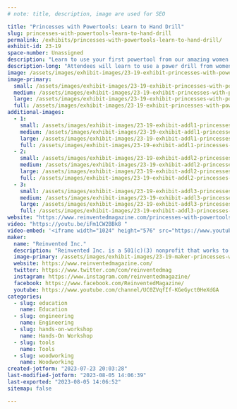 ```yaml
---
# note: title, description, image are used for SEO

title: "Princesses with Powertools: Learn to Hand Drill"
slug: princesses-with-powertools-learn-to-hand-drill
permalink: /exhibits/princesses-with-powertools-learn-to-hand-drill/
exhibit-id: 23-19
space-number: Unassigned
description: "Learn to use your first powertool from our amazing women engineers dressed as princesses"
description-long: "Attendees will learn to use a power drill from women engineers dressed as princesses, and will leave with a take-away souvenir constellation projector they made themselves. We’ll be bringing our drill booths, power tools, princesses, and all the materials needed."
image: /assets/images/exhibit-images/23-19-exhibit-princesses-with-powertools-learn-to-hand-drill-pwp-palmbay-2-large.jpg
image-primary: 
  small: /assets/images/exhibit-images/23-19-exhibit-princesses-with-powertools-learn-to-hand-drill-pwp-palmbay-2-small.jpg
  medium: /assets/images/exhibit-images/23-19-exhibit-princesses-with-powertools-learn-to-hand-drill-pwp-palmbay-2-medium.jpg
  large: /assets/images/exhibit-images/23-19-exhibit-princesses-with-powertools-learn-to-hand-drill-pwp-palmbay-2-large.jpg
  full: /assets/images/exhibit-images/23-19-exhibit-princesses-with-powertools-learn-to-hand-drill-pwp-palmbay-2-full.jpg
additional-images: 
  - 1:
    small: /assets/images/exhibit-images/23-19-exhibit-addl1-princesses-with-powertools-learn-to-hand-drill-c2e71c00-3a29-4034-86a5-75a47de027eb-1-105-c-small.jpeg
    medium: /assets/images/exhibit-images/23-19-exhibit-addl1-princesses-with-powertools-learn-to-hand-drill-c2e71c00-3a29-4034-86a5-75a47de027eb-1-105-c-medium.jpeg
    large: /assets/images/exhibit-images/23-19-exhibit-addl1-princesses-with-powertools-learn-to-hand-drill-c2e71c00-3a29-4034-86a5-75a47de027eb-1-105-c-large.jpeg
    full: /assets/images/exhibit-images/23-19-exhibit-addl1-princesses-with-powertools-learn-to-hand-drill-c2e71c00-3a29-4034-86a5-75a47de027eb-1-105-c-full.jpeg
  - 2:
    small: /assets/images/exhibit-images/23-19-exhibit-addl2-princesses-with-powertools-learn-to-hand-drill-f861e727-c8b5-4754-97d9-8c68994caf97-1-105-c-small.jpeg
    medium: /assets/images/exhibit-images/23-19-exhibit-addl2-princesses-with-powertools-learn-to-hand-drill-f861e727-c8b5-4754-97d9-8c68994caf97-1-105-c-medium.jpeg
    large: /assets/images/exhibit-images/23-19-exhibit-addl2-princesses-with-powertools-learn-to-hand-drill-f861e727-c8b5-4754-97d9-8c68994caf97-1-105-c-large.jpeg
    full: /assets/images/exhibit-images/23-19-exhibit-addl2-princesses-with-powertools-learn-to-hand-drill-f861e727-c8b5-4754-97d9-8c68994caf97-1-105-c-full.jpeg
  - 3:
    small: /assets/images/exhibit-images/23-19-exhibit-addl3-princesses-with-powertools-learn-to-hand-drill-img-20230403-wa0001-small.jpg
    medium: /assets/images/exhibit-images/23-19-exhibit-addl3-princesses-with-powertools-learn-to-hand-drill-img-20230403-wa0001-medium.jpg
    large: /assets/images/exhibit-images/23-19-exhibit-addl3-princesses-with-powertools-learn-to-hand-drill-img-20230403-wa0001-large.jpg
    full: /assets/images/exhibit-images/23-19-exhibit-addl3-princesses-with-powertools-learn-to-hand-drill-img-20230403-wa0001-full.jpg
website: "https://www.reinventedmagazine.com/princesses-with-powertools"
video: "https://youtu.be/iFm1CW2BBk8 "
video-embed: '<iframe width="1024" height="576" src="https://www.youtube.com/embed/iFm1CW2BBk8?feature=oembed" frameborder="0" allow="accelerometer; autoplay; clipboard-write; encrypted-media; gyroscope; picture-in-picture; web-share" allowfullscreen title="WELCOME to Beauty and the Bolt!"></iframe>'
maker: 
  name: "Reinvented Inc."
  description: "Reinvented Inc. is a 501(c)(3) nonprofit that works to empower and inspire the next generation of girls in science, technology, engineering, technology (STEM), and making."
  image-primary: /assets/images/exhibit-images/23-19-maker-princesses-with-powertools-learn-to-hand-drill-pink-back-gears-logo-medium.png
  website: https://www.reinventedmagazine.com/ 
  twitter: https://www.twitter.com/com/reinventedmag
  instagram: https://www.instagram.com/reinventedmagazine/
  facebook: https://www.facebook.com/ReinventedMagazine/
  youtube: https://www.youtube.com/channel/UC0ZVqfIf-KGeGyct0HeXdGA
categories: 
  - slug: education
    name: Education
  - slug: engineering
    name: Engineering
  - slug: hands-on-workshop
    name: Hands-On Workshop
  - slug: tools
    name: Tools
  - slug: woodworking
    name: Woodworking
created-jotform: "2023-07-23 20:03:28"
last-modified-jotform: "2023-08-05 14:06:39"
last-exported: "2023-08-05 14:06:52"
sitemap: false

---
```

